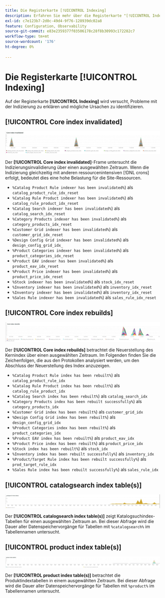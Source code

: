 ```yaml
---
title: Die Registerkarte [!UICONTROL Indexing]
description: Erfahren Sie mehr über die Registerkarte "[!UICONTROL Indexing]" von [!DNL Observation for Adobe Commerce].
exl-id: c7e123b7-2d0c-49d4-9f76-128939dc02a8
feature: Configuration, Observability
source-git-commit: e83e2359377f03506178c28f8b30993c172282c7
workflow-type: tm+mt
source-wordcount: '176'
ht-degree: 0%

---
```


# Die Registerkarte [!UICONTROL Indexing]

Auf der Registerkarte **[!UICONTROL Indexing]** wird versucht, Probleme mit der Indizierung zu erklären und mögliche Ursachen zu identifizieren.

## [!UICONTROL Core index invalidated]

![Kernindex ungültig](../../assets/tools/observation-for-adobe-commerce/indexing-tab-1.jpg)

Der **[!UICONTROL Core index invalidated]**-Frame untersucht die Indizierungsinvalidierung über einen ausgewählten Zeitraum. Wenn die Indizierung gleichzeitig mit anderen ressourcenintensiven [!DNL crons] erfolgt, bedeutet dies eine hohe Belastung für die Site-Ressourcen.

* `%Catalog Product Rule indexer has been invalidated%`) als `catalog_product_rule_idx_reset`
* `%Catalog Rule Product indexer has been invalidated%`) als `catalog_rule_product_idx_reset`
* `%Catalog Search indexer has been invalidated%`) als `catalog_search_idx_reset`
* `%Category Products indexer has been invalidated%`) als `category_products_idx_reset`
* `%Customer Grid indexer has been invalidated%`) als `customer_grid_idx_reset`
* `%Design Config Grid indexer has been invalidated%`) als `design_config_grid_idx_`
* `%Product Categories indexer has been invalidated%`) als `product_categories_idx_reset`
* `%Product EAV indexer has been invalidated%`) als `product_eav_idx_reset`
* `%Product Price indexer has been invalidated%`) als `product_price_idx_reset`
* `%Stock indexer has been invalidated%`) als `stock_idx_reset`
* `%Inventory indexer has been invalidated%`) als `inventory_idx_reset`
* `%Inventory indexer has been invalidated%`) als `inventory_idx_reset`
* `%Sales Rule indexer has been invalidated%`) als `sales_rule_idx_reset`

## [!UICONTROL Core index rebuilds]

![Neuerstellung des Kernindex](../../assets/tools/observation-for-adobe-commerce/indexing-tab-2.jpg)

Der **[!UICONTROL Core index rebuilds]** betrachtet die Neuerstellung des Kernindex über einen ausgewählten Zeitraum. Im Folgenden finden Sie die Zeichenfolgen, die aus den Protokollen analysiert werden, um den Abschluss der Neuerstellung des Index anzuzeigen.

* `%Catalog Product Rule index has been rebuilt%`) als `catalog_product_rule_idx`
* `%Catalog Rule Product index has been rebuilt%`) als `catalog_rule_product_idx`
* `%Catalog Search index has been rebuilt%`) als `catalog_search_idx`
* `%Category Products index has been rebuilt successfully%`) als `category_products_idx`
* `%Customer Grid index has been rebuilt%`) als `customer_grid_idx`
* `%Design Config Grid index has been rebuilt%`) als `design_config_grid_idx`
* `%Product Categories index has been rebuilt%`) als `product_categories_idx`
* `%Product EAV index has been rebuilt%`) als `product_eav_idx`
* `%Product Price index has been rebuilt%`) als `product_price_idx`
* `%Stock index has been rebuilt%`) als `stock_idx`
* `%Inventory index has been rebuilt successfully%`) als `inventory_idx`
* `%Product/Target Rule index has been rebuilt successfully%`) als `prod_target_rule_idx`
* `%Sales Rule index has been rebuilt successfully%`) als `sales_rule_idx`


## [!UICONTROL catalogsearch index table(s)]

![CatalogSearch-Indextabelle(n)](../../assets/tools/observation-for-adobe-commerce/indexing-tab-3.jpg)

Der **[!UICONTROL catalogsearch index table(s)]** zeigt Katalogsuchindex-Tabellen für einen ausgewählten Zeitraum an. Bei dieser Abfrage wird die Dauer aller Datenspeichervorgänge für Tabellen mit `%catalogsearch%` im Tabellennamen untersucht.

## [!UICONTROL product index table(s)]

![Produktindex-Tabelle(n)](../../assets/tools/observation-for-adobe-commerce/indexing-tab-4.jpg)

Der **[!UICONTROL product index table(s)]** betrachtet die Produktindextabellen in einem ausgewählten Zeitraum. Bei dieser Abfrage wird die Dauer aller Datenspeichervorgänge für Tabellen mit `%product%` im Tabellennamen untersucht.

